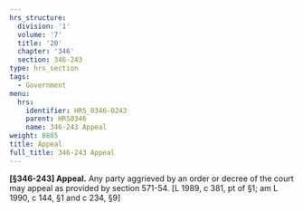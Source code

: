 ```yaml
---
hrs_structure:
  division: '1'
  volume: '7'
  title: '20'
  chapter: '346'
  section: 346-243
type: hrs_section
tags:
  - Government
menu:
  hrs:
    identifier: HRS_0346-0243
    parent: HRS0346
    name: 346-243 Appeal
weight: 8885
title: Appeal
full_title: 346-243 Appeal
---
```

**[§346-243] Appeal.** Any party aggrieved by an order or decree of the court may appeal as provided by section 571-54\. [L 1989, c 381, pt of §1; am L 1990, c 144, §1 and c 234, §9]